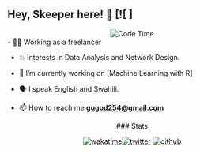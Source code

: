 ## Hey, Skeeper here! :wave: [![ ]
<div align="center">
   <img alt="Code Time" src="https://img.shields.io/endpoint?style=flat&url=https://codetime-api.datreks.com/badge/2579?logoColor=white%26project=%26recentMS=0%26showProject=false" />
   
<div align="left">
   <!-- my details -->
  - 👩‍🚒 Working as a freelancer
  
  - 💥 Interests in Data Analysis and Network Design.
  
  - 🔭 I’m currently working on [Machine Learning with R]

  - 🗣️ I speak English and Swahili.

  - 📫 How to reach me **gugod254@gmail.com**
</div>
<div>
  ### Stats
 
  <!--START_SECTION:waka-->
  
[![wakatime](https://wakatime.com/badge/user/5cb09b6f-afc0-48f6-965a-2d8192ae1d89.svg)](https://wakatime.com/@5cb09b6f-afc0-48f6-965a-2d8192ae1d89)[![twitter](https://img.shields.io/twitter/follow/sk33p34?label=followers&logo=twitter&color=%23007ec6&style=plastic)](https://twitter.com/WakaTime)
[![github](https://img.shields.io/github/followers/skeeperloyaltie?logo=github&style=plastic)](https://github.com/alanhamlett?tab=followers)
  <!--END_SECTION:waka-->
</div>

<div>
</div>

